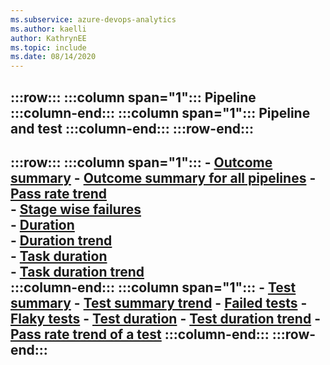 ```yaml
---
ms.subservice: azure-devops-analytics
ms.author: kaelli
author: KathrynEE
ms.topic: include
ms.date: 08/14/2020
---
```



:::row:::
   :::column span="1":::
      **Pipeline**
   :::column-end:::
   :::column span="1":::
      **Pipeline and test** 
   :::column-end:::
:::row-end:::
---
:::row:::
   :::column span="1":::
      - [Outcome summary](../sample-pipelines-outcome-summary.md)
      - [Outcome summary for all pipelines](../sample-pipelines-allpipelines.md)
      - [Pass rate trend](../sample-pipelines-pass-rate-trend.md)  
      - [Stage wise failures](../sample-pipelines-stagewise-failures.md)  
      - [Duration](../sample-pipelines-duration.md)  
      - [Duration trend](../sample-pipelines-duration-trend.md)  
      - [Task duration](../sample-pipelines-task-duration.md)  
      - [Task duration trend](../sample-pipelines-task-duration-trend.md)  
   :::column-end:::
   :::column span="1":::
      - [Test summary](../sample-test-analytics-test-summary.md) 
      - [Test summary trend](../sample-test-summary-trend.md) 
      - [Failed tests](../sample-test-analytics-failed-tests.md) 
      - [Flaky tests](../sample-test-analytics-flaky-tests.md) 
      - [Test duration](../sample-test-analytics-test-duration.md) 
      - [Test duration trend](../sample-test-analyics-test-duration-trend.md) 
      - [Pass rate trend of a test](../sample-test-analytics-pass-rate-trend-test.md) 
   :::column-end:::
:::row-end:::
---
